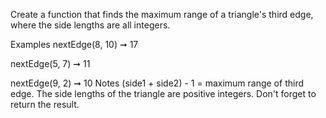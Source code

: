 Create a function that finds the maximum range of a triangle's third edge, where the side lengths are all integers.

Examples
nextEdge(8, 10) ➞ 17

nextEdge(5, 7) ➞ 11

nextEdge(9, 2) ➞ 10
Notes
(side1 + side2) - 1 = maximum range of third edge.
The side lengths of the triangle are positive integers.
Don't forget to return the result.
